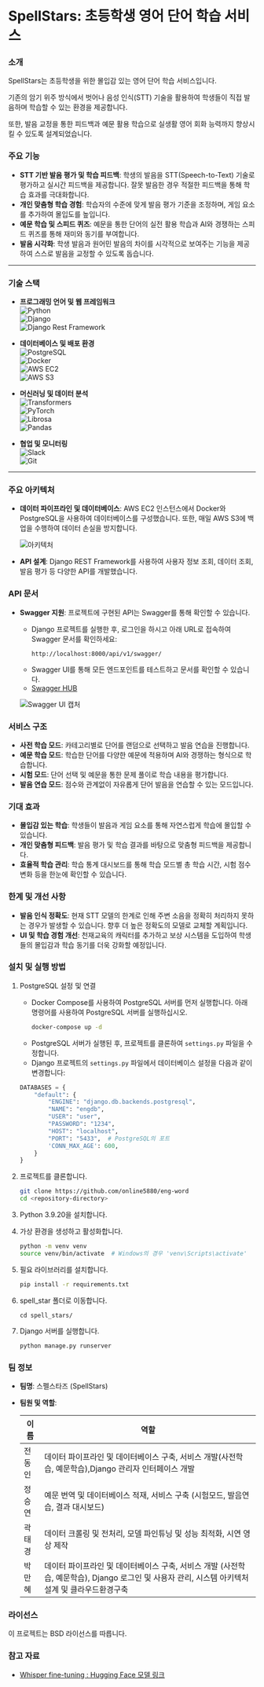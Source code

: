 # SpellStars: 초등학생 영어 단어 학습 서비스

### 소개
SpellStars는 초등학생을 위한 몰입감 있는 영어 단어 학습 서비스입니다. 

기존의 암기 위주 방식에서 벗어나 음성 인식(STT) 기술을 활용하여 학생들이 직접 발음하며 학습할 수 있는 환경을 제공합니다. 

또한, 발음 교정을 통한 피드백과 예문 활용 학습으로 실생활 영어 회화 능력까지 향상시킬 수 있도록 설계되었습니다. 

### 주요 기능
- **STT 기반 발음 평가 및 학습 피드백**: 학생의 발음을 STT(Speech-to-Text) 기술로 평가하고 실시간 피드백을 제공합니다. 잘못 발음한 경우 적절한 피드백을 통해 학습 효과를 극대화합니다.
- **개인 맞춤형 학습 경험**: 학습자의 수준에 맞게 발음 평가 기준을 조정하며, 게임 요소를 추가하여 몰입도를 높입니다.
- **예문 학습 및 스피드 퀴즈**: 예문을 통한 단어의 실전 활용 학습과 AI와 경쟁하는 스피드 퀴즈를 통해 재미와 동기를 부여합니다.
- **발음 시각화**: 학생 발음과 원어민 발음의 차이를 시각적으로 보여주는 기능을 제공하여 스스로 발음을 교정할 수 있도록 돕습니다.

---

### 기술 스택

- **프로그래밍 언어 및 웹 프레임워크**  
  ![Python](https://img.shields.io/badge/Python-3.9.20-blue?logo=python)  
  ![Django](https://img.shields.io/badge/Django-4.2.16-green?logo=django)  
  ![Django Rest Framework](https://img.shields.io/badge/DRF-3.15.2-red?logo=django)

- **데이터베이스 및 배포 환경**  
  ![PostgreSQL](https://img.shields.io/badge/PostgreSQL-17-blue?logo=postgresql)  
  ![Docker](https://img.shields.io/badge/Docker-Compose-blue?logo=docker)  
  ![AWS EC2](https://img.shields.io/badge/AWS%20EC2-Cloud-yellow?logo=amazonaws)  
  ![AWS S3](https://img.shields.io/badge/AWS%20S3-Backup-yellow?logo=amazonaws)

- **머신러닝 및 데이터 분석**  
  ![Transformers](https://img.shields.io/badge/Transformers-4.46.3-orange?logo=huggingface)  
  ![PyTorch](https://img.shields.io/badge/PyTorch-2.5.1-red?logo=pytorch)  
  ![Librosa](https://img.shields.io/badge/Librosa-0.10.2-yellow?logo=librosa)  
  ![Pandas](https://img.shields.io/badge/Pandas-2.2.3-blue?logo=pandas)

- **협업 및 모니터링**  
  ![Slack](https://img.shields.io/badge/Slack-Webhook-purple?logo=slack)  
  ![Git](https://img.shields.io/badge/Git-Version%20Control-orange?logo=git)

---
### 주요 아키텍처
- **데이터 파이프라인 및 데이터베이스**: AWS EC2 인스턴스에서 Docker와 PostgreSQL을 사용하여 데이터베이스를 구성했습니다. 또한, 매일 AWS S3에 백업을 수행하여 데이터 손실을 방지합니다.
  
  ![아키텍처](images/architecture.png)


- **API 설계**: Django REST Framework를 사용하여 사용자 정보 조회, 데이터 조회, 발음 평가 등 다양한 API를 개발했습니다.

### API 문서
- **Swagger 지원**: 프로젝트에 구현된 API는 Swagger를 통해 확인할 수 있습니다.
  - Django 프로젝트를 실행한 후, 로그인을 하시고 아래 URL로 접속하여 Swagger 문서를 확인하세요:
    ```
    http://localhost:8000/api/v1/swagger/
    ```
  - Swagger UI를 통해 모든 엔드포인트를 테스트하고 문서를 확인할 수 있습니다.
  - [Swagger HUB](https://app.swaggerhub.com/apis/mane-9fd/api/v1)

  ![Swagger UI 캡처](images/swagger.png)


### 서비스 구조
- **사전 학습 모드**: 카테고리별로 단어를 랜덤으로 선택하고 발음 연습을 진행합니다.
- **예문 학습 모드**: 학습한 단어를 다양한 예문에 적용하며 AI와 경쟁하는 형식으로 학습합니다.
- **시험 모드**: 단어 선택 및 예문을 통한 문제 풀이로 학습 내용을 평가합니다.
- **발음 연습 모드**: 점수와 관계없이 자유롭게 단어 발음을 연습할 수 있는 모드입니다.

### 기대 효과
- **몰입감 있는 학습**: 학생들이 발음과 게임 요소를 통해 자연스럽게 학습에 몰입할 수 있습니다.
- **개인 맞춤형 피드백**: 발음 평가 및 학습 결과를 바탕으로 맞춤형 피드백을 제공합니다.
- **효율적 학습 관리**: 학습 통계 대시보드를 통해 학습 모드별 총 학습 시간, 시험 점수 변화 등을 한눈에 확인할 수 있습니다.

### 한계 및 개선 사항
- **발음 인식 정확도**: 현재 STT 모델의 한계로 인해 주변 소음을 정확히 처리하지 못하는 경우가 발생할 수 있습니다. 향후 더 높은 정확도의 모델로 교체할 계획입니다.
- **UI 및 학습 경험 개선**: 천재교육의 캐릭터를 추가하고 보상 시스템을 도입하여 학생들의 몰입감과 학습 동기를 더욱 강화할 예정입니다.

### 설치 및 실행 방법

1. PostgreSQL 설정 및 연결
   - Docker Compose를 사용하여 PostgreSQL 서버를 먼저 실행합니다. 아래 명령어를 사용하여 PostgreSQL 서버를 실행하십시오.
     ```bash
     docker-compose up -d
     ```
   - PostgreSQL 서버가 실행된 후, 프로젝트를 클론하여 `settings.py` 파일을 수정합니다.
   - Django 프로젝트의 `settings.py` 파일에서 데이터베이스 설정을 다음과 같이 변경합니다:
   ```python
   DATABASES = {
       "default": {
           "ENGINE": "django.db.backends.postgresql",
           "NAME": "engdb",
           "USER": "user",
           "PASSWORD": "1234",
           "HOST": "localhost",
           "PORT": "5433",  # PostgreSQL의 포트
           'CONN_MAX_AGE': 600,
       }
   }
   ```

2. 프로젝트를 클론합니다.
   ```bash
   git clone https://github.com/online5880/eng-word
   cd <repository-directory>
   ```
3. Python 3.9.20을 설치합니다.
4. 가상 환경을 생성하고 활성화합니다.
   ```bash
   python -m venv venv
   source venv/bin/activate  # Windows의 경우 'venv\Scripts\activate'
   ```
5. 필요 라이브러리를 설치합니다.
   ```bash
   pip install -r requirements.txt
   ```
6. spell_star 폴더로 이동합니다.
    ```
    cd spell_stars/
    ```
7. Django 서버를 실행합니다.
   ```bash
   python manage.py runserver
   ```

### 팀 정보
- **팀명**: 스펠스타즈 (SpellStars)
- **팀원 및 역할**:
  
  | 이름   | 역할                                   |
  |--------|----------------------------------------|
  | 전동인 | 데이터 파이프라인 및 데이터베이스 구축, 서비스 개발(사전학습, 예문학습),Django 관리자 인터페이스 개발 |
  | 정승연 | 예문 번역 및 데이터베이스 적재, 서비스 구축 (시험모드, 발음연습, 결과 대시보드) |
  | 곽태경 | 데이터 크롤링 및 전처리, 모델 파인튜닝 및 성능 최적화, 시연 영상 제작  |
  | 박만혜 | 데이터 파이프라인 및 데이터베이스 구축, 서비스 개발 (사전학습, 예문학습), Django 로그인 및 사용자 관리, 시스템 아키텍처 설계 및 클라우드환경구축|

### 라이선스
이 프로젝트는 BSD 라이선스를 따릅니다.

### 참고 자료
- [Whisper fine-tuning : Hugging Face 모델 링크](https://huggingface.co/oxorudo/whisper_ssokssokword)

